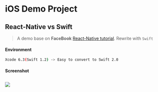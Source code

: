 # iOS Demo Project

## React-Native vs Swift

> A demo base on **FaceBook** [React-Native tutorial](http://facebook.github.io/react-native/docs/tutorial.html#content). Rewrite with `Swift`

#### Environment

```bash
Xcode 6.3(Swift 1.2) -> Easy to convert to Swift 2.0
```

#### Screenshot

![](https://qph.is.quoracdn.net/main-qimg-1e5186b4d8c5eaf20e37310adc7ddf78?convert_to_webp=true)
--